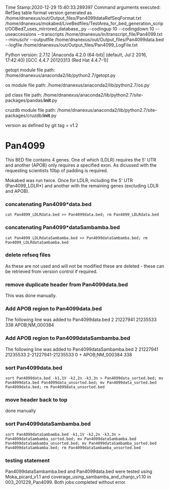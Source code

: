 Time Stamp:2020-12-29 15:40:33.289397
Command arguments executed:
RefSeq table format version generated as /home/dnanexus/out/Output_files/Pan4099dataRefSeqFormat.txt
/home/dnanexus/mokabed/LiveBedfiles/TestArea_for_bed_generation_script/OOBed7_uses_mirrored_database_.py --codingup 10 --codingdown 10 --useaccessions --transcripts /home/dnanexus/in/transcript_file/Pan4099.txt --minuschr --outputfile /home/dnanexus/out/Output_files/Pan4099data.bed --logfile /home/dnanexus/out/Output_files/Pan4099_LogFile.txt 

 Python version: 2.7.12 |Anaconda 4.2.0 (64-bit)| (default, Jul  2 2016, 17:42:40) 
[GCC 4.4.7 20120313 (Red Hat 4.4.7-1)]

 getopt module file path: /home/dnanexus/anaconda2/lib/python2.7/getopt.py

 os module file path: /home/dnanexus/anaconda2/lib/python2.7/os.py

 pd class file path: /home/dnanexus/anaconda2/lib/python2.7/site-packages/pandas/__init__.py

 cruzdb module file path: /home/dnanexus/anaconda2/lib/python2.7/site-packages/cruzdb/__init__.py

version as defined by git tag = v1.2

# Pan4099
This BED file contains 4 genes. One of which (LDLR) requires the 5' UTR and another (APOB) only requires a specified exon.
As dicussed with the requesting scientists 10bp of padding is required.

Mokabed was run twice. Once for LDLR, including the 5' UTR (Pan4099_LDLR*) and another with the remaining genes (excluding LDLR and APOB). 

### concatenating Pan4099*data.bed
`cat Pan4099_LDLRdata.bed >> Pan4099data.bed; rm Pan4099_LDLRdata.bed`

### concatenating Pan4099*dataSambamba.bed
`cat Pan4099_LDLRdataSambamba.bed >> Pan4099dataSambamba.bed; rm Pan4099_LDLRdataSambamba.bed`

### delete refseq files
As these are not used and will not be modified these are deleted - these can be retrieved from version control if required.

### remove duplicate header from Pan4099data.bed
This was done manually.

### Add APOB region to Pan4099data.bed
The following line was added to Pan4099data.bed
2	21227941	21235533	338										APOB;NM_000384

### Add APOB region to Pan4099dataSambamba.bed
The following line was added to Pan4099dataSambamba.bed
2	21227941	21235533	2-21227941-21235533	0	+	APOB;NM_000384	338

### sort Pan4099data.bed
`sort Pan4099data.bed -k1,1V -k2,2n -k3,3n > Pan4099data_sorted.bed; mv Pan4099data.bed Pan4099data_unsorted.bed; mv Pan4099data_sorted.bed Pan4099data.bed; rm Pan4099data_unsorted.bed`

### move header back to top
done manually

### sort Pan4099dataSambamba.bed
`sort Pan4099dataSambamba.bed -k1,1V -k2,2n -k3,3n > Pan4099dataSambamba_sorted.bed; mv Pan4099dataSambamba.bed Pan4099dataSambamba_unsorted.bed; mv Pan4099dataSambamba_sorted.bed Pan4099dataSambamba.bed; rm Pan4099dataSambamba_unsorted.bed`

### testing statement
Pan4099dataSambamba.bed and Pan4099data.bed were tested using Moka_picard_v1.1 and coverage_using_sambamba_and_chanjo_v1.10 in 003_201229_Pan4099.
Both jobs completed without error.
